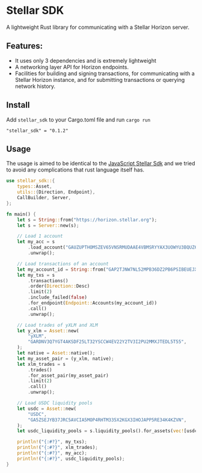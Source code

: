 # Stellar SDK

A lightweight Rust library for communicating with a Stellar Horizon server.

## Features:

- It uses only 3 dependencies and is extremely lightweight
- A networking layer API for Horizon endpoints.
- Facilities for building and signing transactions, for communicating with a Stellar Horizon instance, and for submitting transactions or querying network history.

## Install

Add `stellar_sdk` to your Cargo.toml file and run `cargo run`

```
"stellar_sdk" = "0.1.2"
```

## Usage

The usage is aimed to be identical to the [JavaScript Stellar Sdk](https://github.com/stellar/js-stellar-sdk) and we tried to avoid any complications that rust language itself has.

```rust
use stellar_sdk::{
    types::Asset,
    utils::{Direction, Endpoint},
    CallBuilder, Server,
};

fn main() {
    let s = String::from("https://horizon.stellar.org");
    let s = Server::new(s);

    // Load 1 account
    let my_acc = s
        .load_account("GAUZUPTHOMSZEV65VNSRMUDAAE4VBMSRYYAX3UOWYU3BQUZ6OK65NOWM")
        .unwrap();

    // Load transactions of an account
    let my_account_id = String::from("GAP2TJNW7NL52MPB36DZ2PB6PSIBEUEJXDG325BJQKUNDQBPKX3E2DLV");
    let my_txs = s
        .transactions()
        .order(Direction::Desc)
        .limit(2)
        .include_failed(false)
        .for_endpoint(Endpoint::Accounts(my_account_id))
        .call()
        .unwrap();

    // Load trades of yXLM and XLM
    let y_xlm = Asset::new(
        "yXLM",
        "GARDNV3Q7YGT4AKSDF25LT32YSCCW4EV22Y2TV3I2PU2MMXJTEDL5T55",
    );
    let native = Asset::native();
    let my_asset_pair = (y_xlm, native);
    let xlm_trades = s
        .trades()
        .for_asset_pair(my_asset_pair)
        .limit(2)
        .call()
        .unwrap();

    // Load USDC liquidity pools
    let usdc = Asset::new(
        "USDC",
        "GA5ZSEJYB37JRC5AVCIA5MOP4RHTM335X2KGX3IHOJAPP5RE34K4KZVN",
    );
    let usdc_liquidity_pools = s.liquidity_pools().for_assets(vec![usdc]).call().unwrap();

    println!("{:#?}", my_txs);
    println!("{:#?}", xlm_trades);
    println!("{:#?}", my_acc);
    println!("{:#?}", usdc_liquidity_pools);
}
```
